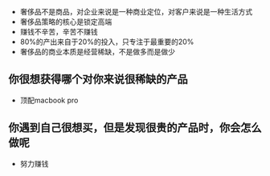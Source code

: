 - 奢侈品不是商品，对企业来说是一种商业定位，对客户来说是一种生活方式
- 奢侈品策略的核心是锁定高端
- 赚钱不辛苦，辛苦不赚钱
- 80%的产出来自于20%的投入，只专注于最重要的20%
- 奢侈品的商业本质是经营稀缺，不是做多而是做少

## 你很想获得哪个对你来说很稀缺的产品
- 顶配macbook pro

## 你遇到自己很想买，但是发现很贵的产品时，你会怎么做呢
- 努力赚钱